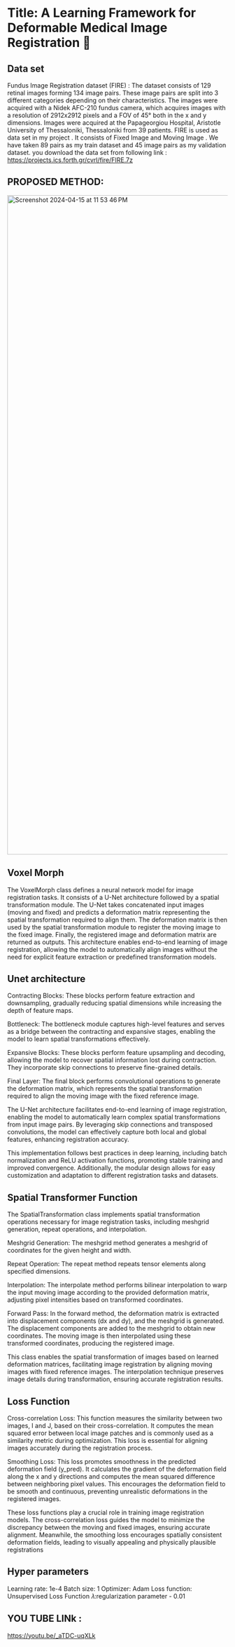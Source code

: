 
# Title: A Learning Framework for Deformable Medical Image Registration  
##  Data set
 Fundus Image Registration dataset (FIRE) : The dataset consists of 129 retinal images forming 134 image pairs. These image pairs are split into 3 different categories depending on their characteristics. The images were acquired with a Nidek AFC-210 fundus camera, which acquires images with a resolution of 2912x2912 pixels and a FOV of 45° both in the x and y dimensions. Images were acquired at the Papageorgiou Hospital, Aristotle University of Thessaloniki, Thessaloniki from 39 patients.
 FIRE is used as data set in my project . It consists of Fixed Image and Moving Image . We have taken  89 pairs as my train dataset and 45 image pairs as my validation dataset. 
 you download the data set from following link :
 https://projects.ics.forth.gr/cvrl/fire/FIRE.7z
 ## PROPOSED METHOD:
 <img width="1504" alt="Screenshot 2024-04-15 at 11 53 46 PM" src="https://github.com/amudalaramyasri/Capstone-project-on-A-Learning-Framework-for-Deformable-Medical-Image-Registration/assets/60390236/72a49d7f-c4ef-4d94-b4a3-61d164f5a37b">

## Voxel Morph
The VoxelMorph class defines a neural network model for image registration tasks. It consists of a U-Net architecture followed by a spatial transformation module. The U-Net takes concatenated input images (moving and fixed) and predicts a deformation matrix representing the spatial transformation required to align them. The deformation matrix is then used by the spatial transformation module to register the moving image to the fixed image. Finally, the registered image and deformation matrix are returned as outputs. This architecture enables end-to-end learning of image registration, allowing the model to automatically align images without the need for explicit feature extraction or predefined transformation models.
## Unet architecture
Contracting Blocks: These blocks perform feature extraction and downsampling, gradually reducing spatial dimensions while increasing the depth of feature maps.

Bottleneck: The bottleneck module captures high-level features and serves as a bridge between the contracting and expansive stages, enabling the model to learn spatial transformations effectively.

Expansive Blocks: These blocks perform feature upsampling and decoding, allowing the model to recover spatial information lost during contraction. They incorporate skip connections to preserve fine-grained details.

Final Layer: The final block performs convolutional operations to generate the deformation matrix, which represents the spatial transformation required to align the moving image with the fixed reference image.

The U-Net architecture facilitates end-to-end learning of image registration, enabling the model to automatically learn complex spatial transformations from input image pairs. By leveraging skip connections and transposed convolutions, the model can effectively capture both local and global features, enhancing registration accuracy.

This implementation follows best practices in deep learning, including batch normalization and ReLU activation functions, promoting stable training and improved convergence. Additionally, the modular design allows for easy customization and adaptation to different registration tasks and datasets.
## Spatial Transformer Function
The SpatialTransformation class implements spatial transformation operations necessary for image registration tasks, including meshgrid generation, repeat operations, and interpolation.

Meshgrid Generation: The meshgrid method generates a meshgrid of coordinates for the given height and width.

Repeat Operation: The repeat method repeats tensor elements along specified dimensions.

Interpolation: The interpolate method performs bilinear interpolation to warp the input moving image according to the provided deformation matrix, adjusting pixel intensities based on transformed coordinates.

Forward Pass: In the forward method, the deformation matrix is extracted into displacement components (dx and dy), and the meshgrid is generated. The displacement components are added to the meshgrid to obtain new coordinates. The moving image is then interpolated using these transformed coordinates, producing the registered image.

This class enables the spatial transformation of images based on learned deformation matrices, facilitating image registration by aligning moving images with fixed reference images. The interpolation technique preserves image details during transformation, ensuring accurate registration results.
## Loss Function
Cross-correlation Loss: This function measures the similarity between two images, I and J, based on their cross-correlation. It computes the mean squared error between local image patches and is commonly used as a similarity metric during optimization. This loss is essential for aligning images accurately during the registration process.

Smoothing Loss: This loss promotes smoothness in the predicted deformation field (y_pred). It calculates the gradient of the deformation field along the x and y directions and computes the mean squared difference between neighboring pixel values. This encourages the deformation field to be smooth and continuous, preventing unrealistic deformations in the registered images.

These loss functions play a crucial role in training image registration models. The cross-correlation loss guides the model to minimize the discrepancy between the moving and fixed images, ensuring accurate alignment. Meanwhile, the smoothing loss encourages spatially consistent deformation fields, leading to visually appealing and physically plausible registrations
## Hyper parameters
Learning rate: 1e-4
Batch size: 1
Optimizer: Adam
Loss function: Unsupervised Loss Function
𝜆:regularization parameter - 0.01
## YOU TUBE LINk :
https://youtu.be/_aTDC-uqXLk
